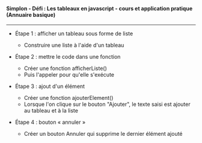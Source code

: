 #### Simplon - Défi : Les tableaux en javascript - cours et application pratique (Annuaire basique)

<hr>

* Étape 1 : afficher un tableau sous forme de liste  
    * Construire une liste à l'aide d'un tableau 

* Étape 2 : mettre le code dans une fonction
    * Créer une fonction afficherListe()
    * Puis l'appeler pour qu'elle s'exécute

* Étape 3 : ajout d'un élément
    * Créer une fonction ajouterElement()
    * Lorsque l'on clique sur le bouton "Ajouter", le texte saisi est ajouter au tableau et à la liste

* Étape 4 : bouton « annuler »
    * Créer un bouton Annuler qui supprime le dernier élément ajouté
